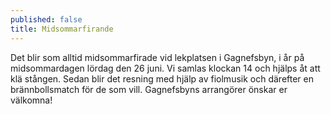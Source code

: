 ```yaml
---
published: false
title: Midsommarfirande
---
```

Det blir som alltid midsommarfirade vid lekplatsen i Gagnefsbyn, i år på midsommardagen lördag den 26 juni. Vi samlas klockan 14 och hjälps åt att klä stången. Sedan blir det resning med hjälp av fiolmusik och därefter en brännbollsmatch för de som vill. Gagnefsbyns arrangörer önskar er välkomna!
